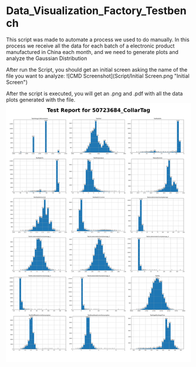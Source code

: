 # Data_Visualization_Factory_Testbench
This script was made to automate a process we used to do manually. In this process we receive all the data for each batch of a electronic product manufactured in China each month, and we need to generate plots and analyze the Gaussian Distribution

After run the Script, you should get an initial screen asking the name of the file you want to analyze:
![CMD Screenshot](Script/Initial Screen.png "Initial Screen")

After the script is executed, you will get an .png and .pdf with all the data plots generated with the file.
![CMD Screenshot](Script/50723684_CollarTag.png "Generated Data")
